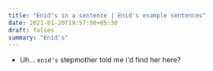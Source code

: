 ```yaml
---
title: "Enid's in a sentence | Enid's example sentences"
date: 2021-01-20T19:57:50+05:30
draft: falses
summary: "Enid's"
---
```

- Uh... `enid's` stepmother told me i'd find her here?
                 
